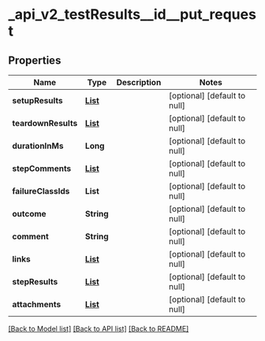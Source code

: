 # _api_v2_testResults__id__put_request
## Properties

| Name | Type | Description | Notes |
|------------ | ------------- | ------------- | -------------|
| **setupResults** | [**List**](AttachmentPutModelAutoTestStepResultsModel.md) |  | [optional] [default to null] |
| **teardownResults** | [**List**](AttachmentPutModelAutoTestStepResultsModel.md) |  | [optional] [default to null] |
| **durationInMs** | **Long** |  | [optional] [default to null] |
| **stepComments** | [**List**](TestResultStepCommentPutModel.md) |  | [optional] [default to null] |
| **failureClassIds** | **List** |  | [optional] [default to null] |
| **outcome** | **String** |  | [optional] [default to null] |
| **comment** | **String** |  | [optional] [default to null] |
| **links** | [**List**](LinkModel.md) |  | [optional] [default to null] |
| **stepResults** | [**List**](StepResultModel.md) |  | [optional] [default to null] |
| **attachments** | [**List**](AttachmentPutModel.md) |  | [optional] [default to null] |

[[Back to Model list]](../README.md#documentation-for-models) [[Back to API list]](../README.md#documentation-for-api-endpoints) [[Back to README]](../README.md)


